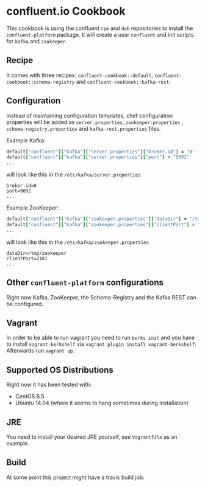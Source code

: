 # confluent.io Cookbook
This cookbook is using the confluent `rpm` and `deb` repositories to install the `confluent-platform` package. It will create a user `confluent` and init scripts for `kafka` and `zookeeper`.  

## Recipe
It comes with three recipes: `confluent-cookbook::default`, `confluent-cookbook::schema-registry` and `confluent-cookbook::kafka-rest`.

## Configuration
Instead of maintaining configuration templates, chef configuration properties will be added as `server.properties`, `zookeeper.properties` , `schema-registry.properties` and `kafka-rest.properties` files.

Example Kafka:
```ruby
default["confluent"]["kafka"]["server.properties"]["broker.id"] = "0"
default["confluent"]["kafka"]["server.properties"]["port"] = "9092"
...
```
will look like this in the `/etc/kafka/server.properties`
```
broker.id=0
port=9092
...
```

Example ZooKeeper:
```ruby
default["confluent"]["kafka"]["zookeeper.properties"]["dataDir"] = "/tmp/zookeeper"
default["confluent"]["kafka"]["zookeeper.properties"]["clientPort"] = "2181"
...
```

will look like this in the `/etc/kafka/zookeeper.properties`
```
dataDir=/tmp/zookeeper
clientPort=2181
...
```

## Other `confluent-platform` configurations
Right now Kafka, ZooKeeper, the Schema-Registry and the Kafka REST can be configured.

## Vagrant
In order to be able to run vagrant you need to run `berks init` and you have to install `vagrant-berkshelf` via `vagrant plugin install vagrant-berkshelf`. Afterwards run `vagrant up`.

## Supported OS Distributions
Right now it has been tested with:
 - CentOS 6.5
 - Ubuntu 14.04 (where it seems to hang sometimes during installation)

## JRE
You need to install your desired JRE yourself, see `Vagrantfile` as an example.

## Build
At some point this project might have a travis build job.

